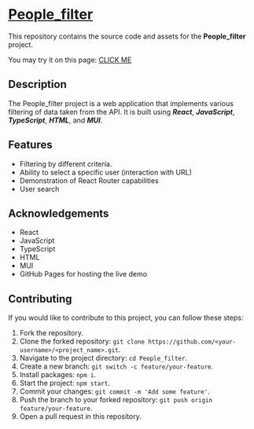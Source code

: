 # [People_filter](https://okosohor.github.io/People_filter/)
This repository contains the source code and assets for the **People_filter** project.

You may try it on this page: [CLICK ME](https://okosohor.github.io/People_filter/)

## Description
The People_filter project is a web application that implements various filtering of data taken from the API. It is built using ***React***, ***JavaScript***, ***TypeScript***, ***HTML***, and ***MUI***.

## Features
- Filtering by different criteria.
- Ability to select a specific user (interaction with URL)
- Demonstration of React Router capabilities
- User search


## Acknowledgements
- React
- JavaScript
- TypeScript
- HTML
- MUI
- GitHub Pages for hosting the live demo

## Contributing
If you would like to contribute to this project, you can follow these steps:

1. Fork the repository.
2. Clone the forked repository: `git clone https://github.com/<your-username>/<project_name>.git`.
3. Navigate to the project directory: `cd People_filter`.
2. Create a new branch: `git switch -c feature/your-feature`.
3. Install packages: `npm i`.
4. Start the project: `npm start`.
3. Commit your changes: `git commit -m 'Add some feature'`.
4. Push the branch to your forked repository: `git push origin feature/your-feature`.
5. Open a pull request in this repository.

